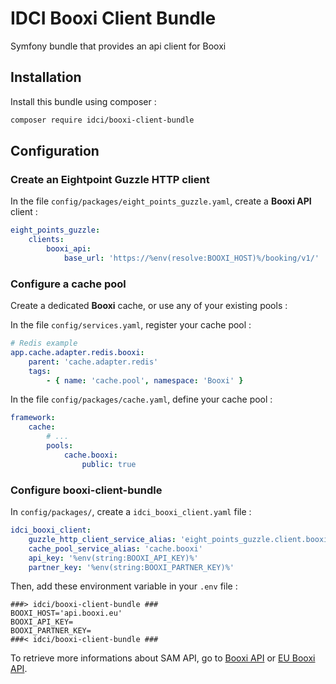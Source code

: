 # IDCI Booxi Client Bundle

Symfony bundle that provides an api client for Booxi

## Installation

Install this bundle using composer :

```sh
composer require idci/booxi-client-bundle
```

## Configuration

### Create an Eightpoint Guzzle HTTP client

In the file `config/packages/eight_points_guzzle.yaml`, create a **Booxi API** client :

```yaml
eight_points_guzzle:
    clients:
        booxi_api:
            base_url: 'https://%env(resolve:BOOXI_HOST)%/booking/v1/'
```

### Configure a cache pool

Create a dedicated **Booxi** cache, or use any of your existing pools :

In the file `config/services.yaml`, register your cache pool :

```yaml
# Redis example
app.cache.adapter.redis.booxi:
    parent: 'cache.adapter.redis'
    tags:
        - { name: 'cache.pool', namespace: 'Booxi' }
```

In the file `config/packages/cache.yaml`, define your cache pool :

```yaml
framework:
    cache:
        # ...
        pools:
            cache.booxi:
                public: true
```

### Configure booxi-client-bundle

In `config/packages/`, create a `idci_booxi_client.yaml` file :

```yaml
idci_booxi_client:
    guzzle_http_client_service_alias: 'eight_points_guzzle.client.booxi_api'
    cache_pool_service_alias: 'cache.booxi'
    api_key: '%env(string:BOOXI_API_KEY)%'
    partner_key: '%env(string:BOOXI_PARTNER_KEY)%'
```

Then, add these environment variable in your `.env` file :

```
###> idci/booxi-client-bundle ###
BOOXI_HOST='api.booxi.eu'
BOOXI_API_KEY=
BOOXI_PARTNER_KEY=
###< idci/booxi-client-bundle ###
```

To retrieve more informations about SAM API, go to [Booxi API](https://api.booxi.com/doc/booking.html) or [EU Booxi API](https://api.booxi.eu/doc/booking.html).